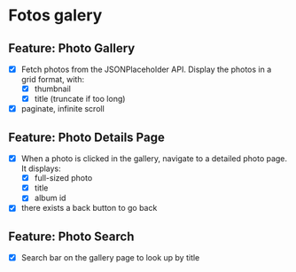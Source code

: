 # Fotos galery

## Feature: Photo Gallery

- [x] Fetch photos from the JSONPlaceholder API. Display the photos in a grid format, with:
  - [x] thumbnail
  - [x] title (truncate if too long)
- [x] paginate, infinite scroll

## Feature: Photo Details Page

- [x] When a photo is clicked in the gallery, navigate to a detailed photo page. It displays:
  - [x] full-sized photo
  - [x] title
  - [x] album id
- [x] there exists a back button to go back

## Feature: Photo Search

- [x] Search bar on the gallery page to look up by title
